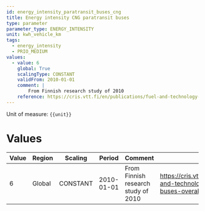 ```yaml
---
id: energy_intensity_paratransit_buses_cng
title: Energy intensity CNG paratransit buses
type: parameter
parameter_type: ENERGY_INTENSITY
unit: kwh_vehicle_km
tags:
  - energy_intensity
  - PRIO_MEDIUM
values:
  - value: 6
    global: True
    scalingType: CONSTANT
    validFrom: 2010-01-01
    comment: |
        From Finnish research study of 2010
    reference: https://cris.vtt.fi/en/publications/fuel-and-technology-alternatives-for-buses-overall-energy-efficie
---
```



Unit of measure: `{{unit}}`


# Values


| Value | Region | Scaling | Period | Comment | Reference |
|-------|--------|---------|--------|---------|-----------|
| 6 | Global | CONSTANT | 2010-01-01 | From Finnish research study of 2010 | https://cris.vtt.fi/en/publications/fuel-and-technology-alternatives-for-buses-overall-energy-efficie |


